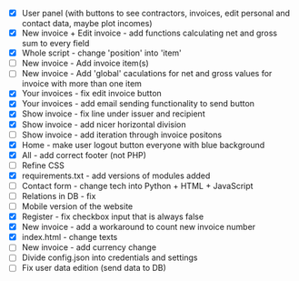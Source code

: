 - [x] User panel (with buttons to see contractors, invoices, edit personal and contact data, maybe plot incomes)
- [x] New invoice + Edit invoice - add functions calculating net and gross sum to every field
- [x] Whole script - change 'position' into 'item'
- [ ] New invoice - Add invoice item(s)
- [ ] New invoice - Add 'global' caculations for net and gross values for invoice with more than one item
- [x] Your invoices - fix edit invoice button
- [x] Your invoices - add email sending functionality to send button
- [x] Show invoice - fix line under issuer and recipient
- [x] Show invoice - add nicer horizontal division
- [ ] Show invoice - add iteration through invoice positons
- [x] Home - make user logout button everyone with blue background
- [x] All - add correct footer (not PHP)
- [ ] Refine CSS
- [x] requirements.txt - add versions of modules added
- [ ] Contact form - change tech into Python + HTML + JavaScript
- [ ] Relations in DB - fix
- [ ] Mobile version of the website
- [x] Register - fix checkbox input that is always false
- [x] New invoice - add a workaround to count new invoice number
- [x] index.html - change texts
- [ ] New invoice - add currency change
- [ ] Divide config.json into credentials and settings
- [ ] Fix user data edition (send data to DB)
